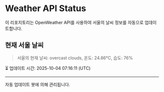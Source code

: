 
# Weather API Status

이 리포지토리는 OpenWeather API를 사용하여 서울의 날씨 정보를 자동으로 업데이트합니다.

## 현재 서울 날씨
> 서울의 현재 날씨: overcast clouds, 온도: 24.86°C, 습도: 76%

⏳ 업데이트 시간: 2025-10-04 07:16:11 (UTC)

---
자동 업데이트 봇에 의해 관리됩니다.

